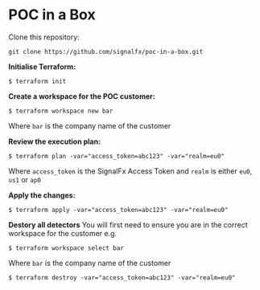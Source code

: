 # POC in a Box

Clone this repository:

`git clone https://github.com/signalfx/poc-in-a-box.git`

**Initialise Terraform:**

```
$ terraform init
```

**Create a workspace for the POC customer:**

```
$ terraform workspace new bar
```
Where `bar` is the company name of the customer

**Review the execution plan:**

```
$ terraform plan -var="access_token=abc123" -var="realm=eu0"
```

Where `access_token` is the SignalFx Access Token and `realm` is either `eu0`, `us1` or `ap0`

**Apply the changes:**

```
$ terraform apply -var="access_token=abc123" -var="realm=eu0"
```

**Destory all detectors**
You will first need to ensure you are in the correct workspace for the customer e.g.

```
$ terraform workspace select bar
```
Where `bar` is the company name of the customer

```
$ terraform destroy -var="access_token=abc123" -var="realm=eu0"
```
